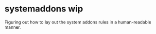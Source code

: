 # systemaddons wip

Figuring out how to lay out the system addons rules in a human-readable manner.
